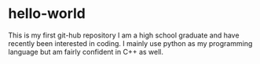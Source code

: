# hello-world
This is my first git-hub repository
I am a high school graduate and have recently been interested in coding. I mainly use python as my programming language but am fairly confident in C++ as well.
